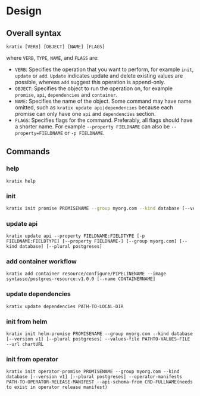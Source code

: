 # Design

## Overall syntax

```
kratix [VERB] [OBJECT] [NAME] [FLAGS]
```

where `VERB`, `TYPE`, `NAME`, and `FLAGS` are:

- `VERB`: Specifies the operation that you want to perform, for example `init`, `update` or `add`. `Update` indicates update and delete existing values are possible, whereas `add` suggest this operation is append-only.
- `OBJECT`: Specifies the object to run the operation on, for example `promise`, `api`, `dependencies` and `container`.
- `NAME`: Specifies the name of the object. Some command may have name omitted, such as `kratix update api|dependencies` because each promise can only have one `api` and `dependencies` section.
- `FLAGS`: Specifies flags for the command. Preferably, all flags should have a shorter name. For example `--property FIELDNAME` can also be `--property=FIELDNAME` or `-p FIELDNAME`.

## Commands

### help

```
kratix help
```

### init

```bash
kratix init promise PROMISENAME --group myorg.com --kind database [--version v1] [--plural postgreses] [--split]
```

### update api

```
kratix update api --property FIELDNAME:FIELDTYPE [-p FIELDNAME:FIELDTYPE] [--property FIELDNAME-] [--group myorg.com] [--kind database] [--plural postgreses]
```

### add container workflow

```
kratix add container resource/configure/PIPELINENAME --image syntasso/postgres-resource:v1.0.0 [--name CONTAINERNAME]
```

### update dependencies

```
kratix update dependencies PATH-TO-LOCAL-DIR
```

### init from helm

```
kratix init helm-promise PROMISENAME --group myorg.com --kind database [--version v1] [--plural postgreses] --values-file PATHTO-VALUES-FILE --url chartURL
```

### init from operator

```
kratix init operator-promise PROMISENAME --group myorg.com --kind database [--version v1] [--plural postgreses] --operator-manifests PATH-TO-OPERATOR-RELEASE-MANIFEST --api-schema-from CRD-FULLNAME(needs to exist in operator release manifest)
```
